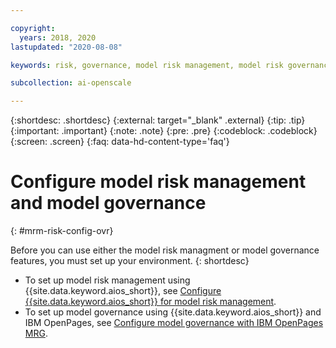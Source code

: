 ```yaml
---

copyright:
  years: 2018, 2020
lastupdated: "2020-08-08"

keywords: risk, governance, model risk management, model risk governance

subcollection: ai-openscale

---
```


{:shortdesc: .shortdesc}
{:external: target="_blank" .external}
{:tip: .tip}
{:important: .important}
{:note: .note}
{:pre: .pre}
{:codeblock: .codeblock}
{:screen: .screen}
{:faq: data-hd-content-type='faq'}

# Configure model risk management and model governance
{: #mrm-risk-config-ovr}

Before you can use either the model risk managment or model governance features, you must set up your environment.
{: shortdesc}

- To set up model risk management using {{site.data.keyword.aios_short}}, see [Configure {{site.data.keyword.aios_short}} for model risk management](/docs/ai-openscale?topic=ai-openscale-mrm-risk-config-ovr-wos-only).
- To set up model governance using {{site.data.keyword.aios_short}} and IBM OpenPages, see [Configure model governance with IBM OpenPages MRG](/docs/ai-openscale?topic=ai-openscale-mrm-risk-config-openpages).





